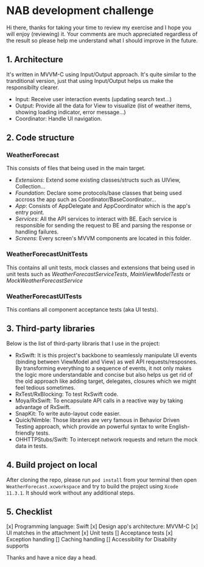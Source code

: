 # NAB development challenge

Hi there, thanks for taking your time to review my exercise and I hope you will enjoy (reviewing) it. Your comments are much appreciated regardless of the result so please help me understand what I should improve in the future.

## 1. Architecture
It's written in MVVM-C using Input/Output approach. It's quite similar to the tranditional version, just that using Input/Output helps us make the responsibilty clearer. 
- Input: Receive user interaction events (updating search text...)
- Output: Provide all the data for View to visualize (list of weather items, showing loading indicator, error message...)
- Coordinator: Handle UI navigation.

## 2. Code structure
### WeatherForecast
This consists of files that being used in the main target.
- *Extensions*: Extend some existing classes/structs such as UIView, Collection...
- *Foundation*: Declare some protocols/base classes that being used accross the app such as Coordinator/BaseCoordinator...
- *App*: Consists of AppDelegate and AppCoordinator which is the app's entry point.
- *Services*: All the API services to interact with BE. Each service is responsible for sending the request to BE and parsing the response or handling failures. 
- *Screens*: Every screen's MVVM components are located in this folder.

### WeatherForecastUnitTests
This contains all unit tests, mock classes and extensions that being used in unit tests such as *WeatherForecastServiceTests*, *MainViewModelTests* or *MockWeatherForecastService*

### WeatherForecastUITests
This contians all component acceptance tests (aka UI tests). 

## 3. Third-party libraries
Below is the list of third-party libraris that I use in the project:
- RxSwift: It is this project's backbone to seamlessly manipulate UI events (binding between ViewModel and View) as well API requests/resposnes. By transforming everything to a sequence of events, it not only makes the logic more understandable and concise but also helps us get rid of the old approach like adding target, delegates, closures which we might feel tedious sometimes.
- RxTest/RxBlocking: To test RxSwift code.
- Moya/RxSwift: To encapsulate API calls in a reactive way by taking advantage of RxSwift.
- SnapKit: To write auto-layout code easier.
- Quick/Nimble: Those libraries are very famous in Behavior Driven Testing approach, which provide an powerful syntax to write English-friendly tests.
- OHHTTPStubs/Swift: To intercept network requests and return the mock data in tests.

## 4. Build project on local
After cloning the repo, please run `pod install` from your terminal then open `WeatherForecast.xcworkspace` and try to build the project using `Xcode 11.3.1`. It should work without any additional steps.

## 5. Checklist
[x] Programming language: Swift
[x] Design app's architecture: MVVM-C 
[x] UI matches in the attachment 
[x] Unit tests
[] Acceptance tests
[x] Exception handling
[] Caching handling
[] Accessibility for Disability supports

Thanks and have a nice day a head.
